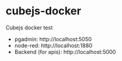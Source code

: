 # cubejs-docker

Cubejs docker test

- pgadmin: http://localhost:5050
- node-red: http://localhost:1880
- Backend (for apis): http://localhost:5000
